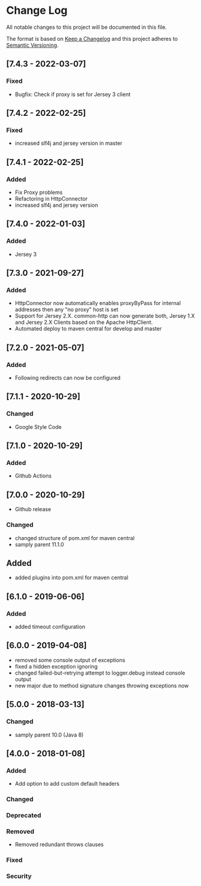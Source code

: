 # Change Log
All notable changes to this project will be documented in this file.

The format is based on [Keep a Changelog](http://keepachangelog.com/)
and this project adheres to [Semantic Versioning](http://semver.org/).

## [7.4.3 - 2022-03-07]
### Fixed
- Bugfix: Check if proxy is set for Jersey 3 client

## [7.4.2 - 2022-02-25]
### Fixed
- increased slf4j and jersey version in master

## [7.4.1 - 2022-02-25]
### Added
- Fix Proxy problems
- Refactoring in HttpConnector
- increased slf4j and jersey version

## [7.4.0 - 2022-01-03]
### Added
- Jersey 3

## [7.3.0 - 2021-09-27]
### Added
- HttpConnector now automatically enables proxyByPass for internal addresses then any "no proxy" host is set
- Support for Jersey 2.X. common-http can now generate both, Jersey 1.X and Jersey 2.X Clients based on the Apache HttpClient.
- Automated deploy to maven central for develop and master

## [7.2.0 - 2021-05-07]
### Added
- Following redirects can now be configured

## [7.1.1 - 2020-10-29]
### Changed
- Google Style Code

## [7.1.0 - 2020-10-29]
### Added
- Github Actions

## [7.0.0 - 2020-10-29]
- Github release
### Changed
- changed structure of pom.xml for maven central
- samply parent 11.1.0
## Added
- added plugins into pom.xml for maven central

## [6.1.0 - 2019-06-06]
### Added
- added timeout configuration

## [6.0.0 - 2019-04-08]
- removed some console output of exceptions
- fixed a hidden exception ignoring
- changed failed-but-retrying attempt to logger.debug instead console output
- new major due to method signature changes throwing exceptions now

## [5.0.0 - 2018-03-13]
### Changed
- samply parent 10.0 (Java 8)

## [4.0.0 - 2018-01-08]
### Added
- Add option to add custom default headers

### Changed

### Deprecated

### Removed
- Removed redundant throws clauses

### Fixed

### Security
